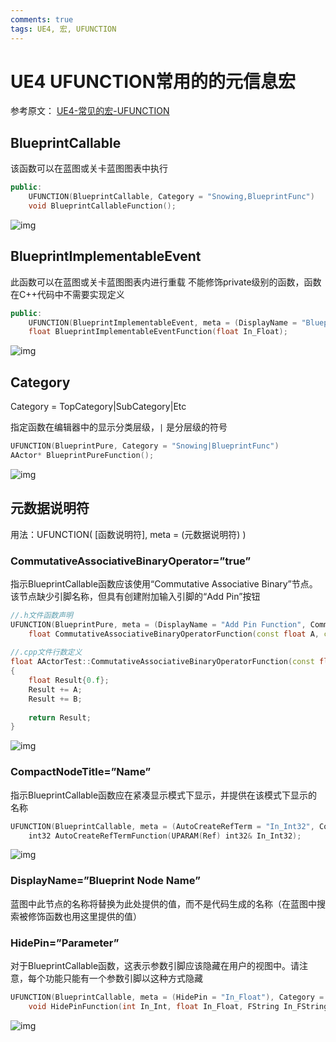 ```yaml
---
comments: true
tags: UE4, 宏, UFUNCTION
---
```



# UE4 UFUNCTION常用的的元信息宏

参考原文： [UE4-常见的宏-UFUNCTION](https://blog.csdn.net/wmy19890322/article/details/125598935)

## BlueprintCallable

该函数可以在蓝图或关卡蓝图图表中执行

```cpp
public: 
    UFUNCTION(BlueprintCallable, Category = "Snowing,BlueprintFunc")
    void BlueprintCallableFunction();
```

![img](https://img-blog.csdnimg.cn/2a1f39348030481e8c035558b1593c05.png)



## BlueprintImplementableEvent

此函数可以在蓝图或关卡蓝图图表内进行重载
不能修饰private级别的函数，函数在C++代码中不需要实现定义

```cpp
public:
    UFUNCTION(BlueprintImplementableEvent, meta = (DisplayName = "Blueprint Implementable Event Function"), Category = "Snowing|BlueprintFunc")
    float BlueprintImplementableEventFunction(float In_Float);
```

![img](https://img-blog.csdnimg.cn/cefc8fce87604a75b53de269e6fff3fa.png)

## Category

Category = TopCategory|SubCategory|Etc

指定函数在编辑器中的显示分类层级，`|` 是分层级的符号

```cpp
UFUNCTION(BlueprintPure, Category = "Snowing|BlueprintFunc")
AActor* BlueprintPureFunction();
```

![img](https://img-blog.csdnimg.cn/98a3c91a8c134549949336619530a50f.png)

## 元数据说明符

用法：UFUNCTION( [函数说明符], meta = (元数据说明符) )

### CommutativeAssociativeBinaryOperator=”true”

指示BlueprintCallable函数应该使用“Commutative Associative Binary”节点。该节点缺少引脚名称，但具有创建附加输入引脚的“Add Pin”按钮

```cpp
//.h文件函数声明
UFUNCTION(BlueprintPure, meta = (DisplayName = "Add Pin Function", CommutativeAssociativeBinaryOperator = "true"), Category = "Snowing|Parameters")
    float CommutativeAssociativeBinaryOperatorFunction(const float A, const float B);
 
//.cpp文件行数定义
float AActorTest::CommutativeAssociativeBinaryOperatorFunction(const float A, const float B)
{
    float Result{0.f};
    Result += A;
    Result += B;
 
    return Result;
}
```

![img](https://img-blog.csdnimg.cn/87750f73d75b4ccb943b11e91c69871c.png)



### CompactNodeTitle=”Name”

指示BlueprintCallable函数应在紧凑显示模式下显示，并提供在该模式下显示的名称 

```cpp
UFUNCTION(BlueprintCallable, meta = (AutoCreateRefTerm = "In_Int32", CompactNodeTitle = "CompactNodeTitleFunction"), Category = "Snowing|Parameters")
    int32 AutoCreateRefTermFunction(UPARAM(Ref) int32& In_Int32);
```

![img](https://img-blog.csdnimg.cn/4e4d06c26b1f48ae8f7c5600f17a74e5.png)



### DisplayName=”Blueprint Node Name”

蓝图中此节点的名称将替换为此处提供的值，而不是代码生成的名称（在蓝图中搜索被修饰函数也用这里提供的值）

### HidePin=”Parameter”

对于BlueprintCallable函数，这表示参数引脚应该隐藏在用户的视图中。请注意，每个功能只能有一个参数引脚以这种方式隐藏 

```cpp
UFUNCTION(BlueprintCallable, meta = (HidePin = "In_Float"), Category = "Snowing|Parameters")
    void HidePinFunction(int In_Int, float In_Float, FString In_FString, TArray<AActor*> In_TArray);
```

![img](https://img-blog.csdnimg.cn/65d3e60dba0c43ea98a8d308057db4db.png)

